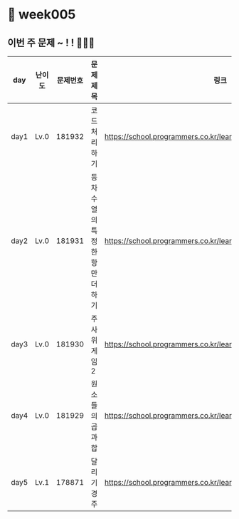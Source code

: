 # 📌 week005
## 이번 주 문제 ~ ! ! 💪💪💪
| day  | 난이도  | 문제번호     | 문제제목             |링크|
|------|------|------|------------------|--|
| day1 | Lv.0 |181932| 코드 처리하기          | https://school.programmers.co.kr/learn/courses/30/lessons/181932 |
| day2 | Lv.0 |181931| 등차수열의 특정한 항만 더하기 | https://school.programmers.co.kr/learn/courses/30/lessons/181931 |
| day3 | Lv.0 |181930| 주사위 게임2          | https://school.programmers.co.kr/learn/courses/30/lessons/181930 |
| day4 | Lv.0 |181929| 원소들의 곱과 합        | https://school.programmers.co.kr/learn/courses/30/lessons/181929 |
| day5 | Lv.1 |178871| 달리기 경주           | https://school.programmers.co.kr/learn/courses/30/lessons/178871 |